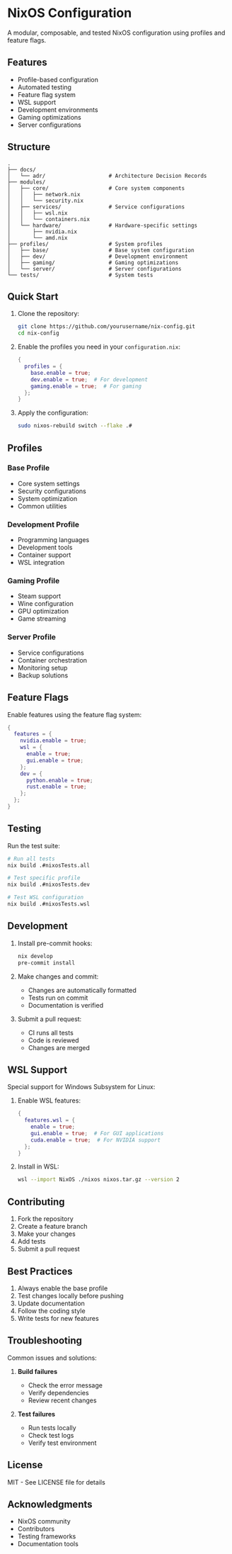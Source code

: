 # NixOS Configuration

A modular, composable, and tested NixOS configuration using profiles and feature flags.

## Features

- Profile-based configuration
- Automated testing
- Feature flag system
- WSL support
- Development environments
- Gaming optimizations
- Server configurations

## Structure

```
.
├── docs/
│   └── adr/                    # Architecture Decision Records
├── modules/
│   ├── core/                   # Core system components
│   │   ├── network.nix
│   │   └── security.nix
│   ├── services/               # Service configurations
│   │   ├── wsl.nix
│   │   └── containers.nix
│   └── hardware/               # Hardware-specific settings
│       ├── nvidia.nix
│       └── amd.nix
├── profiles/                   # System profiles
│   ├── base/                   # Base system configuration
│   ├── dev/                    # Development environment
│   ├── gaming/                 # Gaming optimizations
│   └── server/                 # Server configurations
└── tests/                      # System tests
```

## Quick Start

1. Clone the repository:

   ```bash
   git clone https://github.com/yourusername/nix-config.git
   cd nix-config
   ```

2. Enable the profiles you need in your `configuration.nix`:

   ```nix
   {
     profiles = {
       base.enable = true;
       dev.enable = true;  # For development
       gaming.enable = true;  # For gaming
     };
   }
   ```

3. Apply the configuration:
   ```bash
   sudo nixos-rebuild switch --flake .#
   ```

## Profiles

### Base Profile

- Core system settings
- Security configurations
- System optimization
- Common utilities

### Development Profile

- Programming languages
- Development tools
- Container support
- WSL integration

### Gaming Profile

- Steam support
- Wine configuration
- GPU optimization
- Game streaming

### Server Profile

- Service configurations
- Container orchestration
- Monitoring setup
- Backup solutions

## Feature Flags

Enable features using the feature flag system:

```nix
{
  features = {
    nvidia.enable = true;
    wsl = {
      enable = true;
      gui.enable = true;
    };
    dev = {
      python.enable = true;
      rust.enable = true;
    };
  };
}
```

## Testing

Run the test suite:

```bash
# Run all tests
nix build .#nixosTests.all

# Test specific profile
nix build .#nixosTests.dev

# Test WSL configuration
nix build .#nixosTests.wsl
```

## Development

1. Install pre-commit hooks:

   ```bash
   nix develop
   pre-commit install
   ```

2. Make changes and commit:

   - Changes are automatically formatted
   - Tests run on commit
   - Documentation is verified

3. Submit a pull request:
   - CI runs all tests
   - Code is reviewed
   - Changes are merged

## WSL Support

Special support for Windows Subsystem for Linux:

1. Enable WSL features:

   ```nix
   {
     features.wsl = {
       enable = true;
       gui.enable = true;  # For GUI applications
       cuda.enable = true;  # For NVIDIA support
     };
   }
   ```

2. Install in WSL:
   ```bash
   wsl --import NixOS ./nixos nixos.tar.gz --version 2
   ```

## Contributing

1. Fork the repository
2. Create a feature branch
3. Make your changes
4. Add tests
5. Submit a pull request

## Best Practices

1. Always enable the base profile
2. Test changes locally before pushing
3. Update documentation
4. Follow the coding style
5. Write tests for new features

## Troubleshooting

Common issues and solutions:

1. **Build failures**

   - Check the error message
   - Verify dependencies
   - Review recent changes

2. **Test failures**
   - Run tests locally
   - Check test logs
   - Verify test environment

## License

MIT - See LICENSE file for details

## Acknowledgments

- NixOS community
- Contributors
- Testing frameworks
- Documentation tools
